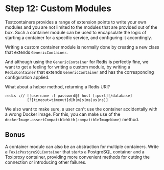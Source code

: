 # Step 12: Custom Modules

Testcontainers provides a range of extension points to write your own modules 
and you are not limited to the modules that are provided out of the box.
Such a container module can be used to encapsulate the logic of starting a container for a specific service,
and configuring it accordingly.

Writing a custom container module is normally done by creating a new class that extends `GenericContainer`.

And although using the `GenericContainer` for Redis is perfectly fine, we want to get a feeling for writing a custom module,
by writing a `RedisContainer` that extends `GenericContainer` and has the corresponding configuration applied.

What about a helper method, returning a Redis URI?
```
redis :// [[username :] password@] host [:port][/database]
          [?[timeout=timeout[d|h|m|s|ms|us|ns]]
```

We also want to make sure, a user can't use the container accidentally with a wrong Docker image.
For this, you can make use of the `dockerImage.assertCompatibleWith(compatibleImageName)` method.

## Bonus

A container module can also be an abstraction for multiple containers.
Write a `ToxicPostgreSQLContainer` that starts a PostgreSQL container and a Toxiproxy container, 
providing more convenient methods for cutting the connection or introducing other failures.